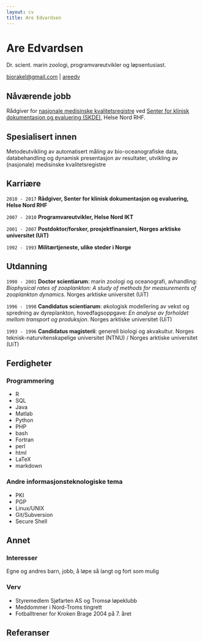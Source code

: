 ```yaml
---
layout: cv
title: Are Edvardsen
---
```

# Are Edvardsen
Dr. scient. marin zoologi, programvareutvikler og løpsentusiast.

<div id="webaddress">
<i class="fa fa-envelope"></i> <a href="mailto:biorakel@gmail.com">biorakel@gmail.com</a>
|
<i class="fa fa-github"></i> <a href="http://github.com/areedv">areedv</a>
</div>


## Nåværende jobb

Rådgiver for [nasjonale medisinske kvalitetsregistre](https://www.kvalitetsregistre.no/) ved [Senter for klinisk
dokumentasjon og evaluering (SKDE)](https://helse-nord.no/skde), Helse Nord RHF.

## Spesialisert innen

Metodeutvikling av automatisert måling av bio-oceanografiske data,
databehandling og dynamisk presentasjon av resultater, utvikling av (nasjonale)
medisinske kvalitetsregistre 


## Karriære

`2010 - 2017`
__Rådgiver, Senter for klinisk dokumentasjon og evaluering, Helse Nord RHF__

`2007 - 2010`
__Programvareutvikler, Helse Nord IKT__

`2001 - 2007`
__Postdoktor/forsker, prosjektfinansiert, Norges arktiske universitet (UiT)__

`1992 - 1993`
__Militærtjeneste, ulike steder i Norge__


## Utdanning

`1998 - 2001`
__Doctor scientiarum__: marin zoologi og oceanografi, avhandling: _Biophysical
rates of zooplankton: A study of methods for measurements of zooplankton
dynamics._ Norges arktiske universitet (UiT)

`1996 - 1998`
__Candidatus scientiarum__: økologisk modellering av vekst og spredning av
dyreplankton, hovedfagsoppgave: _En analyse av forholdet mellom transport og
produksjon_. Norges arktiske universitet (UiT)

`1993 - 1996`
__Candidatus magisterii__: generell biologi og akvakultur. Norges
teknisk-naturvitenskapelige universitet (NTNU) / Norges arktiske universitet
(UiT)


## Ferdigheter

### Programmering
* R
* SQL
* Java
* Matlab
* Python
* PHP
* bash
* Fortran
* perl
* html
* LaTeX
* markdown

### Andre informasjonsteknologiske tema
* PKI
* PGP
* Linux/UNIX
* Git/Subversion
* Secure Shell

## Annet

### Interesser

Egne og andres barn, jobb, å løpe så langt og fort som mulig

### Verv

* Styremedlem Sjøfarten AS og Tromsø løpeklubb
* Meddommer i Nord-Troms tingrett
* Fotballtrener for Kroken Brage 2004 på 7. året

## Referanser
<!-- ### Footer

Last updated: Jan 2017 -->


